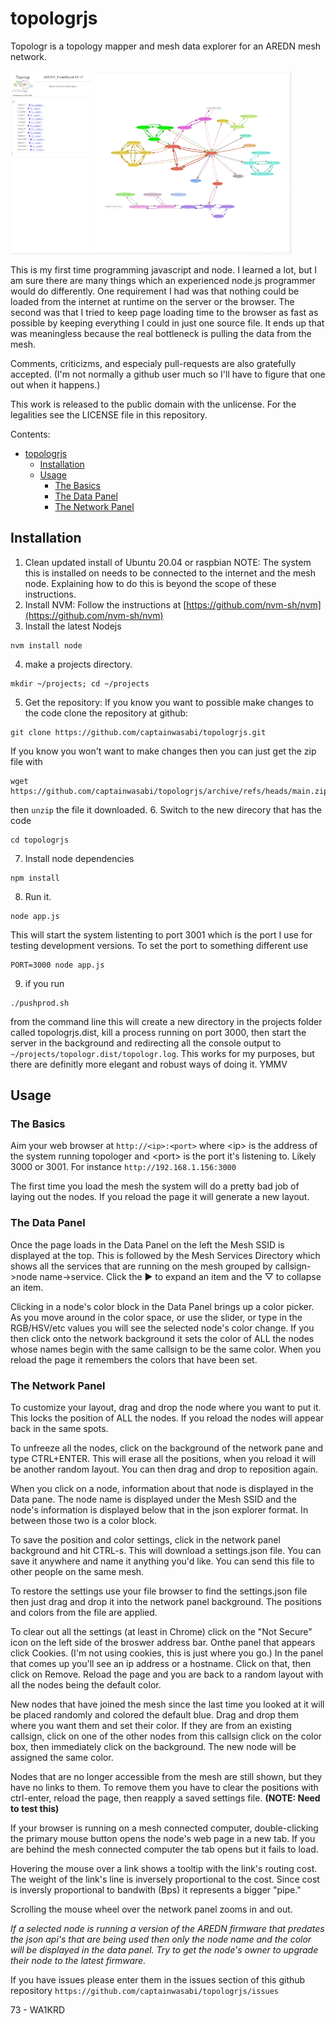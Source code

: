 # topologrjs

Topologr is a topology mapper and mesh data explorer for an AREDN mesh network.

<img src="resources/Topologr.png" width="450">

This is my first time programming javascript and node.  I learned a lot, but I am sure there are many things which an experienced node.js programmer would do differently.  One requirement I had was that nothing could be loaded from the internet at runtime on the server or the browser.  The second was that I tried to keep page loading time to the browser as fast as possible by keeping everything I could in just one source file. It ends up that was meaningless because the real bottleneck is pulling the data from the mesh.

Comments, criticizms, and especialy pull-requests are also gratefully accepted. (I'm not normally a github user much so I'll have to figure that one out when it happens.)

This work is released to the public domain with the unlicense.  For the legalities
see the LICENSE file in this repository.

Contents:
- [topologrjs](#topologrjs)
  - [Installation](#installation)
  - [Usage](#usage)
    - [The Basics](#the-basics)
    - [The Data Panel](#the-data-panel)
    - [The Network Panel](#the-network-panel)

## Installation

1. Clean updated install of Ubuntu 20.04 or raspbian
  NOTE: The system this is installed on needs to be connected to the internet and the mesh node.  Explaining how to do this is beyond the scope of these instructions.
2. Install NVM:
  Follow the instructions at [https://github.com/nvm-sh/nvm](https://github.com/nvm-sh/nvm)
3. Install the latest Nodejs
  ```
  nvm install node
  ```
4. make a projects directory.
  ```
  mkdir ~/projects; cd ~/projects
  ```
5. Get the repository:
  If you know you want to possible make changes to the code clone the repository at github:
  ```
  git clone https://github.com/captainwasabi/topologrjs.git
  ```
  If you know you won't want to make changes then you can just get the zip file with
  ```
  wget https://github.com/captainwasabi/topologrjs/archive/refs/heads/main.zip
  ```
  then `unzip` the file it downloaded.
6. Switch to the new direcory that has the code
  ```
  cd topologrjs
  ```
7. Install node dependencies
  ```
  npm install
  ```
8. Run it.
  ```
  node app.js
  ```
  This will start the system listenting to port 3001 which is the port I use for testing development versions.  To set the port to something different use
  ```
  PORT=3000 node app.js
  ```
9. if you run
  ```
  ./pushprod.sh
  ```
  from the command line this will create a new directory in the projects folder called topologrjs.dist, kill a process running on port 3000, then start the server in the background and redirecting all the console output to `~/projects/topologr.dist/topologr.log`.  This works for my purposes, but there are definitly more elegant and robust ways of doing it. YMMV

## Usage

### The Basics

Aim your  web browser at `http://<ip>:<port>` where \<ip> is the address of the system running topologer and \<port> is the port it's listening to. Likely 3000 or 3001.  For instance `http://192.168.1.156:3000`

The first time you load the mesh the system will do a pretty bad job of laying out the nodes.  If you reload the page it will generate a new layout.

### The Data Panel

Once the page loads in the Data Panel on the left the Mesh SSID is displayed at the top. This is followed by the Mesh Services Directory which shows all the services that are running on the mesh grouped by callsign->node name->service.  Click the ▶ to
expand an item and the ▽ to collapse an item.

Clicking in a node's color block in the Data Panel brings up a color picker.  As you move around in the color space, or use the slider, or type in the
RGB/HSV/etc values you will see the selected node's color change.  If you then click onto the network background it sets the color of ALL the nodes whose names begin with the same callsign to be the same color. When you reload the page it remembers the colors that have been set.

### The Network Panel

To customize your layout, drag and drop the node where you want to put it.  This locks the position of ALL the nodes.  If you reload the nodes will appear back in the same spots.

To unfreeze all the nodes, click on the background of the network pane and type CTRL+ENTER.  This will erase all the positions, when you reload it will be another random layout.  You can then drag and drop to reposition again.

When you click on a node, information about that node is displayed in the Data pane. The node name is displayed under the Mesh SSID and the node's information is displayed below that in the json explorer format.  In between those two is a color block.

To save the position and color settings, click in the network panel background and hit CTRL-s.  This will download a settings.json file.  You can save it anywhere and name it anything you'd like.  You can send this file to other people on the same mesh.

To restore the settings use your file browser to find the settings.json file then just drag and drop it into the network panel background. The positions and colors from the file are applied.

To clear out all the settings (at least in Chrome) click on the "Not Secure" icon on the left side of the broswer address bar. Onthe panel that appears click Cookies. (I'm not using cookies, this is just where you go.) In the panel that comes up you'll see an ip address or a hostname.  Click on that, then click on Remove.  Reload the page and you are back to a random layout with all the nodes being the default color.

New nodes that have joined the mesh since the last time you looked at it will be placed randomly and colored the default blue. Drag and drop them where you want them and set their color.  If they are from an existing callsign, click on one of the other nodes from this callsign click on the color box, then immediately click on the background. The new node will be assigned the same color.

Nodes that are no longer accessible from the mesh are still shown, but they have no links to them.  To remove them you have to clear the positions with ctrl-enter, reload the page, then reapply a saved settings file. **(NOTE: Need to test this)**

If your browser is running on a mesh connected computer, double-clicking the primary mouse button opens the node's web page in a new tab.  If you are behind the mesh connected computer the tab opens but it fails to load.

Hovering the mouse over a link shows a tooltip with the link's routing cost.  The weight of the link's line is inversely proportional to the cost.  Since cost is inversly proportional to bandwith (Bps) it represents a bigger "pipe."

Scrolling the mouse wheel over the network panel zooms in and out.

*If a selected node is running a version of the AREDN firmware that predates the json api's that are being used then only the node name and the color will be displayed in the data panel. Try to get the node's owner to upgrade their node to the latest firmware.*

If you have issues please enter them in the issues section of this github repository `https://github.com/captainwasabi/topologrjs/issues`

73 -
WA1KRD
